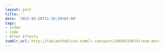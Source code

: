 ```yaml
---
layout: post
title: ''
date: '2012-03-28T11:18:29+02:00'
tags:
- video
- code
- After Effects
tumblr_url: http://fabiantheblind.tumblr.com/post/20056510679/read-more-over-here
---
```

